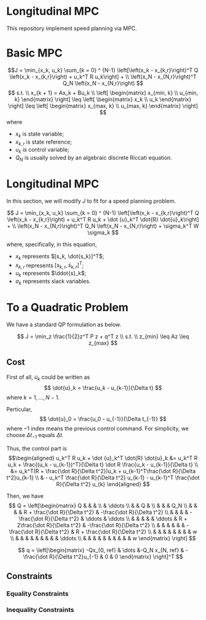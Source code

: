 # Longitudinal MPC

This repository implement speed planning via MPC.

# Basic MPC

$$J = 
\min_{x_k, u_k} \sum_{k = 0} ^ {N-1} \left[\left(x_k - x_{k,r}\right)^T Q \left(x_k - x_{k,r}\right) + u_k^T R u_k\right] + \\
\left(x_N - x_{N,r}\right)^T Q_N \left(x_N - x_{N,r}\right)
$$
$$
s.t. \\
x_{k + 1} = Ax_k + Bu_k \\
\left[
\begin{matrix}
x_{min, k}  \\
u_{min, k}
\end{matrix}
\right] 
\leq
\left[
\begin{matrix}
x_k  \\
u_k
\end{matrix}
\right]
\leq
\left[
\begin{matrix}
x_{max, k}  \\
u_{max, k}
\end{matrix}
\right] 
$$
where 
- $x_k$ is state variable; 
- $x_{k, r}$ is state reference; 
- $u_k$ is control variable; 
- $Q_N$ is usually solved by an algebraic discrete Riccati equation.

# Longitudinal MPC

In this section, we will modify $J$ to fit for a speed planning problem. 

$$ J = 
\min_{x_k, u_k} \sum_{k = 0} ^ {N-1} \left[\left(x_k - x_{k,r}\right)^T Q \left(x_k - x_{k,r}\right) + u_k^T R u_k + \dot {u}_k^T \dot{R} \dot{u}_k\right] + \\
\left(x_N - x_{N,r}\right)^T Q_N \left(x_N - x_{N,r}\right) + \sigma_k^T W \sigma_k
$$ 

where, specifically, in this equation, 
- $x_k$ represents $[s_k, \dot{s_k}]^T$;
- $x_{k, r}$ represents $[s_{k, r}, \dot{s}_{k, r}]^T$;
- $u_k$ represents $\ddot{s}_k$;
- $\sigma_k$ represents slack variables.

# To a Quadratic Problem

We have a standard QP formulation as below.

$$
J = \min_z \frac{1}{2}z^T P z + q^T z \\ 
s.t. \\
z_{min} \leq Az \leq z_{max}
$$

## Cost

First of all, $\dot{u}_k$ could be written as 
$$
\dot{u}_k = \frac{u_k - u_{k-1}}{\Delta t}
$$
where $k = 1, ..., N - 1$.

Perticular,
$$
\dot{u}_0 = \frac{u_0 - u_{-1}}{\Delta t_{-1}}
$$
where $-1$ index means the previous control command. For simplicity, we choose $\Delta t_{-1}$ equals $\Delta t$.

Thus, the control part is 
$$\begin{aligned}
u_k^T R u_k + \dot {u}_k^T \dot{R} \dot{u}_k 
&= u_k^T R u_k + \frac{(u_k - u_{k-1})^T}{\Delta t} \dot R \frac{u_k - u_{k-1}}{\Delta t} \\
&= u_k^T(R + \frac{\dot R}{\Delta t^2})u_k + u_{k-1}^T\frac{\dot R}{\Delta t^2}u_{k-1}  \\
& - u_k^T \frac{\dot R}{\Delta t^2} u_{k-1} - u_{k-1}^T \frac{\dot R}{\Delta t^2} u_{k}
\end{aligned}
$$

Then, we have
$$
Q = \left[\begin{matrix}
Q & & & \\
& \ddots \\
& & Q & \\
& & & Q_N \\
& & & & R + \frac{\dot R}{\Delta t^2} & -\frac{\dot R}{\Delta t^2} \\
& & & & -\frac{\dot R}{\Delta t^2} & \ddots &  \ddots \\
& & & & & \ddots & R + 2\frac{\dot R}{\Delta t^2} & -\frac{\dot R}{\Delta t^2}  \\
& & & & & &  -\frac{\dot R}{\Delta t^2} & R + \frac{\dot R}{\Delta t^2} \\
& & & & & & & & w \\
& & & & & & & & & \ddots \\
& & & & & & & & & & w
\end{matrix}
\right]
$$

$$
q = \left[\begin{matrix}
-Qx_{0, ref} & \dots  &-Q_N x_{N, ref} & 
-\frac{\dot R}{\Delta t^2}u_{-1} & 0 & 
0
\end{matrix}
\right]^T
$$

## Constraints

### Equality Constraints

### Inequality Constraints